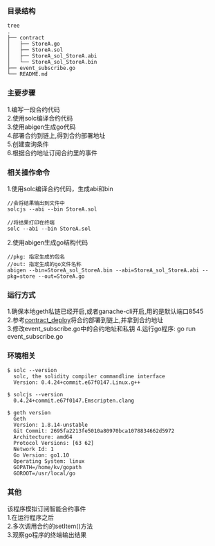 ### 目录结构
```$xslt
tree
.
├── contract
│   ├── StoreA.go
│   ├── StoreA.sol
│   ├── StoreA_sol_StoreA.abi
│   └── StoreA_sol_StoreA.bin
├── event_subscribe.go
└── README.md

```

### 主要步骤
1.编写一段合约代码  
2.使用solc编译合约代码  
3.使用abigen生成go代码  
4.部署合约到链上,得到合约部署地址  
5.创建查询条件  
6.根据合约地址订阅合约里的事件


### 相关操作命令
1.使用solc编译合约代码，生成abi和bin
```$xslt
//会将结果输出到文件中
solcjs --abi --bin StoreA.sol

//将结果打印在终端
solc --abi --bin StoreA.sol
```

2.使用abigen生成go结构代码
```$xslt
//pkg: 指定生成的包名
//out: 指定生成的go文件名称
abigen --bin=StoreA_sol_StoreA.bin --abi=StoreA_sol_StoreA.abi --pkg=store --out=StoreA.go
```


### 运行方式
1.确保本地geth私链已经开启,或者ganache-cli开启,用的是默认端口8545  
2.参考[contract_deploy](https://github.com/KvApril/blockChainLearning/tree/master/go_contract/contract_deploy)将合约部署到链上,并拿到合约地址  
3.修改event_subscribe.go中的合约地址和私钥
4.运行go程序: go run event_subscribe.go 

### 环境相关
```$xslt
$ solc --version
  solc, the solidity compiler commandline interface
  Version: 0.4.24+commit.e67f0147.Linux.g++
  
$ solcjs --version
  0.4.24+commit.e67f0147.Emscripten.clang
  
$ geth version
  Geth
  Version: 1.8.14-unstable
  Git Commit: 2695fa2213fe5010a80970bca1078834662d5972
  Architecture: amd64
  Protocol Versions: [63 62]
  Network Id: 1
  Go Version: go1.10
  Operating System: linux
  GOPATH=/home/kv/gopath
  GOROOT=/usr/local/go

```

### 其他
该程序模拟订阅智能合约事件  
1.在运行程序之后  
2.多次调用合约的setItem()方法  
3.观察go程序的终端输出结果